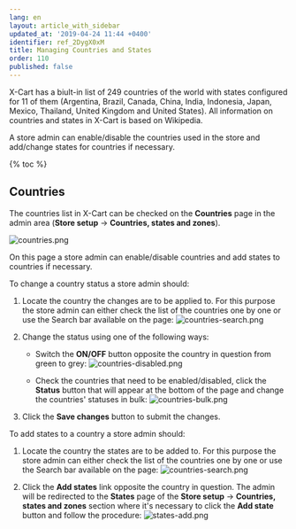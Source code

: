 ```yaml
---
lang: en
layout: article_with_sidebar
updated_at: '2019-04-24 11:44 +0400'
identifier: ref_2DygX0xM
title: Managing Countries and States
order: 110
published: false
---
```

X-Cart has a biult-in list of 249 countries of the world with states configured for 11 of them (Argentina, Brazil, Canada, China, India, Indonesia, Japan, Mexico, Thailand, United Kingdom and United States). All information on countries and states in X-Cart is based on Wikipedia.

A store admin can enable/disable the countries used in the store and add/change states for countries if necessary.

{% toc %}

## Countries

The countries list in X-Cart can be checked on the **Countries** page in the admin area (**Store setup** -> **Countries, states and zones**).

![countries.png]({{site.baseurl}}/attachments/ref_2DygX0xM/countries.png)

On this page a store admin can enable/disable countries and add states to countries if necessary.

To change a country status a store admin should:

1. Locate the country the changes are to be applied to.
   For this purpose the store admin can either check the list of the countries one by one or use the Search bar available on the page:
   ![countries-search.png]({{site.baseurl}}/attachments/ref_2DygX0xM/countries-search.png)

2. Change the status using one of the following ways: 
   * Switch the **ON/OFF** button opposite the country in question from green to grey:
     ![countries-disabled.png]({{site.baseurl}}/attachments/ref_2DygX0xM/countries-disabled.png)
   
   * Check the countries that need to be enabled/disabled, click the **Status** button that will appear at the bottom of the page and change the countries' statuses in bulk:
     ![countries-bulk.png]({{site.baseurl}}/attachments/ref_2DygX0xM/countries-bulk.png)

3. Click the **Save changes** button to submit the changes.

To add states to a country a store admin should:

1. Locate the country the states are to be added to.
   For this purpose the store admin can either check the list of the countries one by one or use the Search bar available on the page:
   ![countries-search.png]({{site.baseurl}}/attachments/ref_2DygX0xM/countries-search.png)

2. Click the **Add states** link opposite the country in question.
   The admin will be redirected to the **States** page of the **Store setup** -> **Countries, states and zones** section where it's necessary to click the **Add state** button and follow the procedure:
   ![states-add.png]({{site.baseurl}}/attachments/ref_2DygX0xM/states-add.png)
